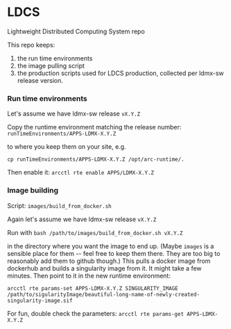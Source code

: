 # LDCS
Lightweight Distributed Computing System repo 


This repo keeps:

1. the run time environments
2. the image pulling script
3. the production scripts used for LDCS production, collected per ldmx-sw release version.



### Run time environments

Let's assume we have ldmx-sw release `vX.Y.Z`

Copy the runtime environment matching the release number: `runTimeEnvironments/APPS-LDMX-X.Y.Z`

to where you keep them on your site, e.g. 

`cp runTimeEnvironments/APPS-LDMX-X.Y.Z /opt/arc-runtime/.`

Then enable it: `arcctl rte enable APPS/LDMX-X.Y.Z`


### Image building

Script: `images/build_from_docker.sh`

Again let's assume we have ldmx-sw release `vX.Y.Z`

Run with `bash /path/to/images/build_from_docker.sh vX.Y.Z`

in the directory where you want the image to end up. (Maybe `images` is a sensible place for them -- feel free to keep them there. They are too big to reasonably add them to github though.) This pulls a docker image from dockerhub and builds a singularity image from it. It might take a few minutes. Then point to it in the new runtime environment:

`arcctl rte params-set APPS-LDMX-X.Y.Z SINGULARITY_IMAGE /path/to/sigularityImage/beautiful-long-name-of-newly-created-singularity-image.sif`

For fun, double check the parameters:
`arcctl rte params-get APPS-LDMX-X.Y.Z`
